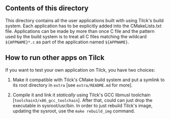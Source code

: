 
Contents of this directory
---------------------------

This directory contains all the user applications built with using Tilck's
build system. Each application has to be explicitly added into the
CMakeLists.txt file. Applications can be made by more than once C file and the
pattern used by the build system is to treat all C files matching the wildcard
`${APPNAME}*.c` as part of the application named `${APPNAME}`.


How to run other apps on Tilck
--------------------------------

If you want to test your own application on Tilck, you have two choices:

   1. Make it compatible with Tilck's CMake build system and put a symlink
      to its root directory in `extra` [see `extra/README.md` for more].

   2. Compile it and link it *statically* using Tilck's GCC libmusl toolchain
      [`toolchain3/x86_gcc_toolchain`]. After that, could can just drop the
      executable in sysroot/usr/bin. In order to just rebuild Tilck's image,
      updating the sysroot, use the `make rebuild_img` command.
